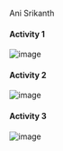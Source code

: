 Ani Srikanth

#### Activity 1 
![image](https://user-images.githubusercontent.com/14436239/190311626-927ff9fc-fa32-4e08-b758-98304ca884e5.png)

#### Activity 2
![image](https://user-images.githubusercontent.com/14436239/190312440-22ce7d5e-a301-41f3-a4e4-97082bac70d4.png)

#### Activity 3
![image](https://user-images.githubusercontent.com/14436239/190315977-716d8d46-737c-48dc-a272-81a2a0921b62.png)
